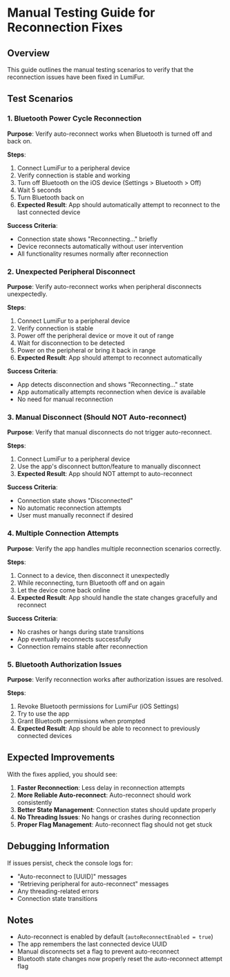 # Manual Testing Guide for Reconnection Fixes

## Overview
This guide outlines the manual testing scenarios to verify that the reconnection issues have been fixed in LumiFur.

## Test Scenarios

### 1. Bluetooth Power Cycle Reconnection
**Purpose**: Verify auto-reconnect works when Bluetooth is turned off and back on.

**Steps**:
1. Connect LumiFur to a peripheral device
2. Verify connection is stable and working
3. Turn off Bluetooth on the iOS device (Settings > Bluetooth > Off)
4. Wait 5 seconds
5. Turn Bluetooth back on
6. **Expected Result**: App should automatically attempt to reconnect to the last connected device

**Success Criteria**:
- Connection state shows "Reconnecting..." briefly
- Device reconnects automatically without user intervention
- All functionality resumes normally after reconnection

### 2. Unexpected Peripheral Disconnect
**Purpose**: Verify auto-reconnect works when peripheral disconnects unexpectedly.

**Steps**:
1. Connect LumiFur to a peripheral device
2. Verify connection is stable
3. Power off the peripheral device or move it out of range
4. Wait for disconnection to be detected
5. Power on the peripheral or bring it back in range
6. **Expected Result**: App should attempt to reconnect automatically

**Success Criteria**:
- App detects disconnection and shows "Reconnecting..." state
- App automatically attempts reconnection when device is available
- No need for manual reconnection

### 3. Manual Disconnect (Should NOT Auto-reconnect)
**Purpose**: Verify that manual disconnects do not trigger auto-reconnect.

**Steps**:
1. Connect LumiFur to a peripheral device
2. Use the app's disconnect button/feature to manually disconnect
3. **Expected Result**: App should NOT attempt to auto-reconnect

**Success Criteria**:
- Connection state shows "Disconnected"
- No automatic reconnection attempts
- User must manually reconnect if desired

### 4. Multiple Connection Attempts
**Purpose**: Verify the app handles multiple reconnection scenarios correctly.

**Steps**:
1. Connect to a device, then disconnect it unexpectedly
2. While reconnecting, turn Bluetooth off and on again
3. Let the device come back online
4. **Expected Result**: App should handle the state changes gracefully and reconnect

**Success Criteria**:
- No crashes or hangs during state transitions
- App eventually reconnects successfully
- Connection remains stable after reconnection

### 5. Bluetooth Authorization Issues
**Purpose**: Verify reconnection works after authorization issues are resolved.

**Steps**:
1. Revoke Bluetooth permissions for LumiFur (iOS Settings)
2. Try to use the app
3. Grant Bluetooth permissions when prompted
4. **Expected Result**: App should be able to reconnect to previously connected devices

## Expected Improvements

With the fixes applied, you should see:

1. **Faster Reconnection**: Less delay in reconnection attempts
2. **More Reliable Auto-reconnect**: Auto-reconnect should work consistently
3. **Better State Management**: Connection states should update properly
4. **No Threading Issues**: No hangs or crashes during reconnection
5. **Proper Flag Management**: Auto-reconnect flag should not get stuck

## Debugging Information

If issues persist, check the console logs for:
- "Auto-reconnect to [UUID]" messages
- "Retrieving peripheral for auto-reconnect" messages  
- Any threading-related errors
- Connection state transitions

## Notes

- Auto-reconnect is enabled by default (`autoReconnectEnabled = true`)
- The app remembers the last connected device UUID
- Manual disconnects set a flag to prevent auto-reconnect
- Bluetooth state changes now properly reset the auto-reconnect attempt flag